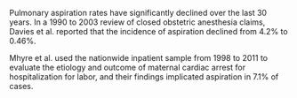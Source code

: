 Pulmonary aspiration rates have significantly declined over the last 30 years. In a 1990 to 2003 review of closed obstetric anesthesia claims, Davies et al. reported that the incidence of aspiration declined from 4.2% to 0.46%.

Mhyre et al. used the nationwide inpatient sample from 1998 to 2011 to evaluate the etiology and outcome of maternal cardiac arrest for hospitalization for labor, and their findings implicated aspiration in 7.1% of cases.
